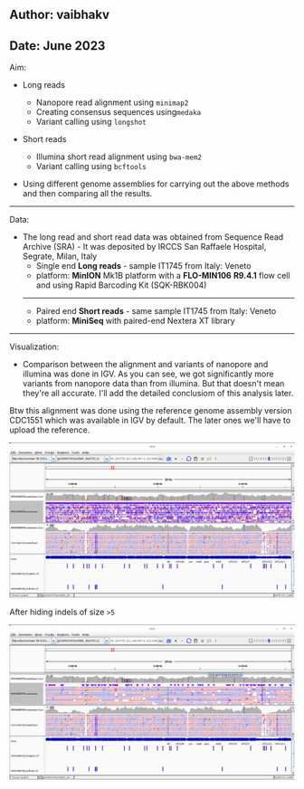 Author: vaibhakv 
-----
Date: June 2023
------
Aim:
* Long reads 
	+ Nanopore read alignment using `minimap2` 
	+ Creating consensus sequences using`medaka`
	+ Variant calling using `longshot`


* Short reads
	+ Illumina short read alignment using `bwa-mem2`
	+ Variant calling using `bcftools` 


* Using different genome assemblies for carrying out the above methods and then comparing all the results.
-------
Data: 
* The long read and short read data was obtained from Sequence Read Archive (SRA) - 
	It was deposited by IRCCS San Raffaele Hospital, Segrate, Milan, Italy
	+ Single end **Long reads** - sample IT1745 from Italy: Veneto
	+ platform: **MinION** Mk1B platform with a **FLO-MIN106** **R9.4.1** flow cell and using Rapid Barcoding Kit (SQK-RBK004) 
	---
	+ Paired end **Short reads** - same sample IT1745 from Italy: Veneto
	+ platform: **MiniSeq** with paired-end Nextera XT library
-------
Visualization:

* Comparison between the alignment and variants of nanopore and illumina was done in IGV.
As you can see, we got significantly more variants from nanopore data than from illumina. But that doesn't mean they're all accurate. I'll add the detailed conclusiom of this analysis later.

Btw this alignment was done using the reference genome assembly version CDC1551 which was available in IGV by default. The later ones we'll have to upload the reference.

![Alt text](https://github.com/vaibhakv/MTB-Variant-analysis-Nanopore-vs-Illumina/blob/master/screenshots/Screenshot%20from%202023-06-30%2021-49-55.png)

After hiding indels of size `>5`

![Alt text](https://github.com/vaibhakv/MTB-Variant-analysis-Nanopore-vs-Illumina/blob/master/screenshots/Screenshot%20from%202023-06-30%2021-38-22.png)
